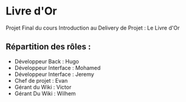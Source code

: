 # Livre d'Or
Projet Final du cours Introduction au Delivery de Projet : Le Livre d'Or

## Répartition des rôles :
- Développeur Back : Hugo
- Développeur Interface : Mohamed
- Développeur Interface : Jeremy
- Chef de projet : Evan
- Gérant du Wiki : Victor
- Gérant Du Wiki : Wilhem 
